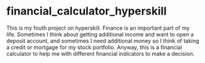# financial_calculator_hyperskill
This is my fouth project on hyperskill. Finance is an important part of my life. Sometimes I think about getting additional income and want to open a deposit account, and sometimes I need additional money so I think of taking a credit or mortgage for my stock portfolio. Anyway, this is a financial calculator to help me with different financial indicators to make a decision.
